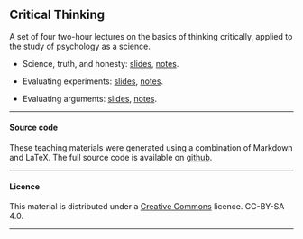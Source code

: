 
## Critical Thinking

A set of four two-hour lectures on the basics of thinking
critically, applied to the study of psychology as a science. 

- Science, truth, and honesty: [slides](ScienceTruthHonesty.pdf),
   [notes](ScienceTruthHonestyNotes.html).

- Evaluating experiments: [slides](EvaluatingExperiments.pdf),
   [notes](EvaluatingExperiments.html).

- Evaluating arguments: [slides](EvaluatingArguments.pdf),
   [notes](EvaluatingArguments.html).

____

#### Source code

These teaching materials were generated using a combination of
Markdown and LaTeX. The full source code is available on
[github](https://github.com/ajwills72/critical-thinking).

___

#### Licence

This material is distributed under a [Creative
Commons](https://creativecommons.org/) licence. CC-BY-SA 4.0.

____

